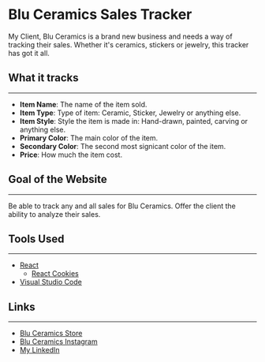 # Blu Ceramics Sales Tracker

My Client, Blu Ceramics is a brand new business and needs a way of tracking their sales. Whether it's ceramics, stickers or jewelry, this tracker has got it all. 

## What it tracks
- - -
- **Item Name**: The name of the item sold.
- **Item Type**: Type of item: Ceramic, Sticker, Jewelry or anything else.
- **Item Style**: Style the item is made in: Hand-drawn, painted, carving or anything else.
- **Primary Color**: The main color of the item.
- **Secondary Color**: The second most signicant color of the item.
- **Price**: How much the item cost.

## Goal of the Website
- - -
Be able to track any and all sales for Blu Ceramics. Offer the client the ability to analyze their sales. 

## Tools Used
- - -
- [React](https://reactjs.org/)
    - [React Cookies](https://www.npmjs.com/package/react-cookie)
- [Visual Studio Code](https://code.visualstudio.com/)

## Links
- - -
- [Blu Ceramics Store](https://www.etsy.com/shop/BluCeramics?ref=simple-shop-header-name&listing_id=815127247)
- [Blu Ceramics Instagram](https://www.instagram.com/blu_ceramics/?hl=en)
- [My LinkedIn](https://www.linkedin.com/in/sdgroom/)